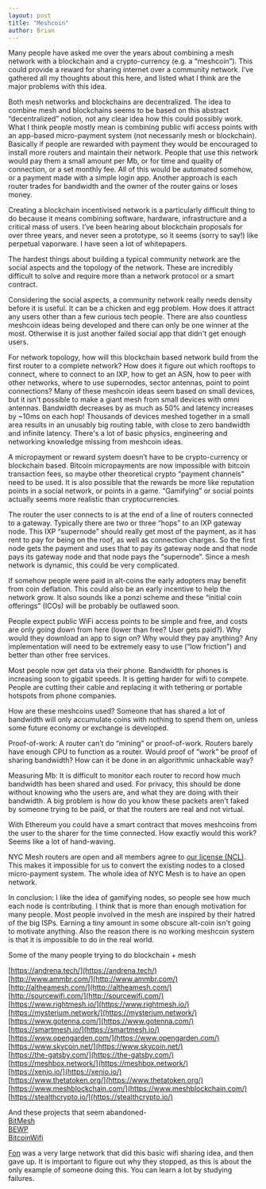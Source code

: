 ```yaml
---
layout: post
title: "Meshcoin"
author: Brian
---
```

Many people have asked me over the years about combining a mesh network with a blockchain and a crypto-currency (e.g. a “meshcoin”). This could provide a reward for sharing internet over a community network. I’ve gathered all my thoughts about this here, and listed what I think are the major problems with this idea. 

Both mesh networks and blockchains are decentralized. The idea to combine mesh and blockchains seems to be based on this abstract “decentralized” notion, not any clear idea how this could possibly work. What I think people mostly mean is combining public wifi access points with an app-based micro-payment system  (not necessarily mesh or blockchain). Basically if people are rewarded with payment they would be encouraged to install more routers and maintain their network. People that use this network would pay them a small amount per Mb, or for time and quality of connection, or a set monthly fee. All of this would be automated somehow, or a payment made with a simple login app.  Another approach is each router trades for bandwidth and the owner of the router gains or loses money.

Creating a blockchain incentivised network is a particularly difficult thing to do because it means combining software, hardware, infrastructure and a critical mass of users. I’ve been hearing about blockchain proposals for over three years, and never seen a prototype, so it seems (sorry to say!) like perpetual vaporware. I have seen a lot of whitepapers.

The hardest things about building a typical community network are the social aspects and the topology of the network. These are incredibly difficult to solve and require more than a network protocol or a smart contract.

Considering the social aspects, a community network really needs density before it is useful. It can be a chicken and egg problem. How does it attract any users other than a few curious tech people. There are also countless meshcoin ideas being developed and there can only be one winner at the most. Otherwise it is just another failed social app that didn't get enough users.

For network topology, how will this blockchain based network build from the first router to a complete network? How does it figure out which rooftops to connect, where to connect to an IXP, how to get an ASN, how to peer with other networks, where to use supernodes, sector antennas, point to point connections? Many of these meshcoin ideas seem based on small devices, but it isn't possible to make a giant mesh from small devices with omni antennas. Bandwidth decreases by as much as 50% and latency increases by ~10ms on each hop! Thousands of devices meshed together in a small area results in an unusably big routing table, with close to zero bandwidth and infinite latency. There's a lot of basic physics, engineering and networking knowledge missing from meshcoin ideas.

A micropayment or reward system doesn’t have to be crypto-currency or blockchain based. Bitcoin micropayments are now impossible with bitcoin transaction fees, so maybe other theoretical crypto “payment channels” need to be used. It is also possible that the rewards be more like reputation points in a social network, or points in a game. “Gamifying” or social points actually seems more realistic than cryptocurrencies. 

The router the user connects to is at the end of a line of routers connected to a gateway. Typically there are two or three “hops” to an IXP gateway node. This IXP “supernode” should really get most of the payment, as it has rent to pay for being on the roof, as well as connection charges. So the first node gets the payment and uses that to pay its gateway node and that node pays its gateway node and that node pays the “supernode”. Since a mesh network is dynamic, this could be very complicated.

If somehow people were paid in alt-coins the early adopters may benefit from coin deflation. This could also be an early incentive to help the network grow. It also sounds like a ponzi scheme and these “initial coin offerings” (ICOs) will be probably be outlawed soon.

People expect public WiFi access points to be simple and free, and costs are only going down from here (lower than free? User gets paid?). Why would they download an app to sign on? Why would they pay anything? Any implementation will need to be extremely easy to use  (“low friction”) and better than other free services. 

Most people now get data via their phone. Bandwidth for phones is increasing soon to gigabit speeds. It is getting harder for wifi to compete. People are cutting their cable and replacing it with tethering or portable hotspots from phone companies.
  
How are these meshcoins used? Someone that has shared a lot of bandwidth will only accumulate coins with nothing to spend them on, unless some future economy or exchange is developed.

Proof-of-work: A router can’t do “mining” or proof-of-work. Routers barely have enough CPU to function as a router. Would proof of “work” be proof of sharing bandwidth? How can it be done in an algorithmic unhackable way? 

Measuring Mb: It is difficult to monitor each router to record how much bandwidth has been shared and used. For privacy, this should be done without knowing who the users are, and what they are doing with their bandwidth. A big problem is how do you know these packets aren’t faked by someone trying to be paid, or that the routers are real and not virtual.

With Ethereum you could have a smart contract that moves meshcoins from the user to the sharer for the time connected. How exactly would this work? Seems like a lot of hand-waving.

NYC Mesh routers are open and all members agree to [our license (NCL)](https://nycmesh.net/ncl.pdf). This makes it impossible for us to convert the existing nodes to a closed micro-payment system. The whole idea of NYC Mesh is to have an open network.

In conclusion: I like the idea of gamifying nodes, so people see how much each node is contributing. I think that is more than enough motivation for many people. Most people involved in the mesh are inspired by their hatred of the big ISPs. Earning a tiny amount in some obscure alt-coin isn't going to motivate anything. Also the reason there is no working meshcoin system is that it is impossible to do in the real world.

Some of the many people trying to do blockchain + mesh

[https://andrena.tech/](https://andrena.tech/)  
[http://www.ammbr.com/](http://www.ammbr.com/)  
[http://altheamesh.com/](http://altheamesh.com/)  
[http://sourcewifi.com/](http://sourcewifi.com/)  
[https://www.rightmesh.io/](https://www.rightmesh.io/)  
[https://mysterium.network/](https://mysterium.network/)  
[https://www.gotenna.com/](https://www.gotenna.com/)  
[https://smartmesh.io/](https://smartmesh.io/)  
[https://www.opengarden.com/](https://www.opengarden.com/)  
[https://www.skycoin.net/](https://www.skycoin.net/)  
[https://the-gatsby.com/](https://the-gatsby.com/)  
[https://meshbox.network/](https://meshbox.network/)  
[https://xenio.io/](https://xenio.io/)  
[https://www.thetatoken.org/](https://www.thetatoken.org/)  
[https://www.meshblockchain.com/](https://www.meshblockchain.com/)  
[https://stealthcrypto.io/](https://stealthcrypto.io/)  

And these projects that seem abandoned-  
[BitMesh](http://news/bandwidth-for-bitcoin/)  
[BEWP](https://bitcoinstarter.com/projects/bewp-bitcoin-enabled-wifi-portal/)  
[BitcoinWifi](http://www.bitcoinwifi.net/)  

[Fon](https://en.wikipedia.org/wiki/Fon_%28company%29) was a very large network that did this basic wifi sharing idea, and then gave up. It is important to figure out why they stopped, as this is about the only example of someone doing this. You can learn a lot by studying failures.


